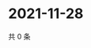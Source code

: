 # 2021-11-28

共 0 条

<!-- BEGIN WEIBO -->
<!-- 最后更新时间 Sun Nov 28 2021 04:14:48 GMT+0800 (China Standard Time) -->

<!-- END WEIBO -->
